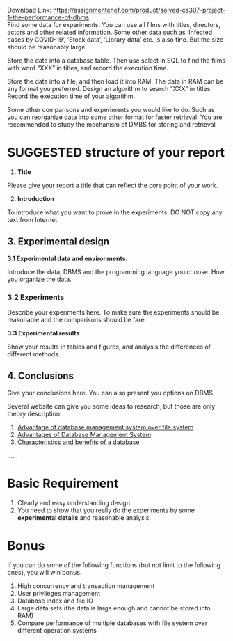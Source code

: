 Download Link: https://assignmentchef.com/product/solved-cs307-project-1-the-performance-of-dbms
<br>
<strong> </strong>Find some data for experiments. You can use all films with titles, directors, actors and other related information. Some other data such as ‘Infected cases by COVID-19’, ‘Stock data’, ‘Library data’ etc. is also fine. But the size should be reasonably large.

Store the data into a database table. Then use select in SQL to find the films with word “XXX” in titles, and record the execution time.

Store the data into a file, and then load it into RAM. The data in RAM can be any format you preferred. Design an algorithm to search “XXX” in titles. Record the execution time of your algorithm.

Some other comparisons and experiments you would like to do. Such as you can reorganize data into some other format for faster retrieval. You are recommended to study the mechanism of DMBS for storing and retrieval

<h1>SUGGESTED structure of your report</h1>

<ol>

 <li><strong>Title </strong></li>

</ol>

Please give your report a title that can reflect the core point of your work.

<ol start="2">

 <li><strong>Introduction </strong></li>

</ol>

To introduce what you want to prove in the experiments. DO NOT copy any text from Internet.

<h2>3. Experimental design</h2>

<strong>3.1 Experimental data and environments.                                                                                   </strong>

Introduce the data, DBMS and the programming language you choose. How you organize the data.

<h3>3.2 Experiments</h3>

Describe your experiments here. To make sure the experiments should be reasonable and the comparisons should be fare.

<strong>3.3 Experimental results                                                                                                                  </strong>

Show your results in tables and figures, and analysis the differences of different methods.

<h2>4. Conclusions</h2>

Give your conclusions here. You can also present you options on DBMS.

Several website can give you some ideas to research, but those are only theory description:

<ol>

 <li><a href="https://www.csestack.org/advantages-of-database-management-system-over-file-system/">Advanta</a><a href="https://www.csestack.org/advantages-of-database-management-system-over-file-system/">g</a><a href="https://www.csestack.org/advantages-of-database-management-system-over-file-system/">e of database mana</a><a href="https://www.csestack.org/advantages-of-database-management-system-over-file-system/">g</a><a href="https://www.csestack.org/advantages-of-database-management-system-over-file-system/">ement s</a><a href="https://www.csestack.org/advantages-of-database-management-system-over-file-system/">y</a><a href="https://www.csestack.org/advantages-of-database-management-system-over-file-system/">stem over </a><a href="https://www.csestack.org/advantages-of-database-management-system-over-file-system/">fi</a><a href="https://www.csestack.org/advantages-of-database-management-system-over-file-system/">le s</a><a href="https://www.csestack.org/advantages-of-database-management-system-over-file-system/">y</a><a href="https://www.csestack.org/advantages-of-database-management-system-over-file-system/">stem</a></li>

 <li><a href="https://www.tutorialspoint.com/Advantages-of-Database-Management-System">Advanta</a><a href="https://www.tutorialspoint.com/Advantages-of-Database-Management-System">g</a><a href="https://www.tutorialspoint.com/Advantages-of-Database-Management-System">es of Database Mana</a><a href="https://www.tutorialspoint.com/Advantages-of-Database-Management-System">g</a><a href="https://www.tutorialspoint.com/Advantages-of-Database-Management-System">ement S</a><a href="https://www.tutorialspoint.com/Advantages-of-Database-Management-System">y</a><a href="https://www.tutorialspoint.com/Advantages-of-Database-Management-System">stem</a></li>

 <li><a href="https://opentextbc.ca/dbdesign01/chapter/chapter-3-characteristics-and-benefits-of-a-database/">Characteristics and bene</a><a href="https://opentextbc.ca/dbdesign01/chapter/chapter-3-characteristics-and-benefits-of-a-database/">fi</a><a href="https://opentextbc.ca/dbdesign01/chapter/chapter-3-characteristics-and-benefits-of-a-database/">ts of a database</a></li>

</ol>

……




<h1>Basic Requirement</h1>

<ol>

 <li>Clearly and easy understanding design.</li>

 <li>You need to show that you really do the experiments by some <strong>experimental details</strong> and reasonable analysis.</li>

</ol>




<h1>Bonus</h1>

If you can do some of the following functions (but not limit to the following ones), you will win bonus.

<ol>

 <li>High concurrency and transaction management</li>

 <li>User privileges management</li>

 <li>Database index and file IO</li>

 <li>Large data sets (the data is large enough and cannot be stored into RAM)</li>

 <li>Compare performance of multiple databases with file system over different operation systems</li>

</ol>